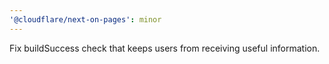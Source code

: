 ```yaml
---
'@cloudflare/next-on-pages': minor
---
```


Fix buildSuccess check that keeps users from receiving useful information.
